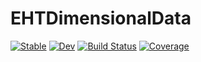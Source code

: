 # EHTDimensionalData

[![Stable](https://img.shields.io/badge/docs-stable-blue.svg)](https://EHTDimensionalData.github.io/EHTDimensionalData.jl/stable/)
[![Dev](https://img.shields.io/badge/docs-dev-blue.svg)](https://EHTDimensionalData.github.io/EHTDimensionalData.jl/dev/)
[![Build Status](https://github.com/EHTDimensionalData/EHTDimensionalData.jl/actions/workflows/CI.yml/badge.svg?branch=main)](https://github.com/EHTDimensionalData/EHTDimensionalData.jl/actions/workflows/CI.yml?query=branch%3Amain)
[![Coverage](https://codecov.io/gh/EHTDimensionalData/EHTDimensionalData.jl/branch/main/graph/badge.svg)](https://codecov.io/gh/EHTDimensionalData/EHTDimensionalData.jl)
